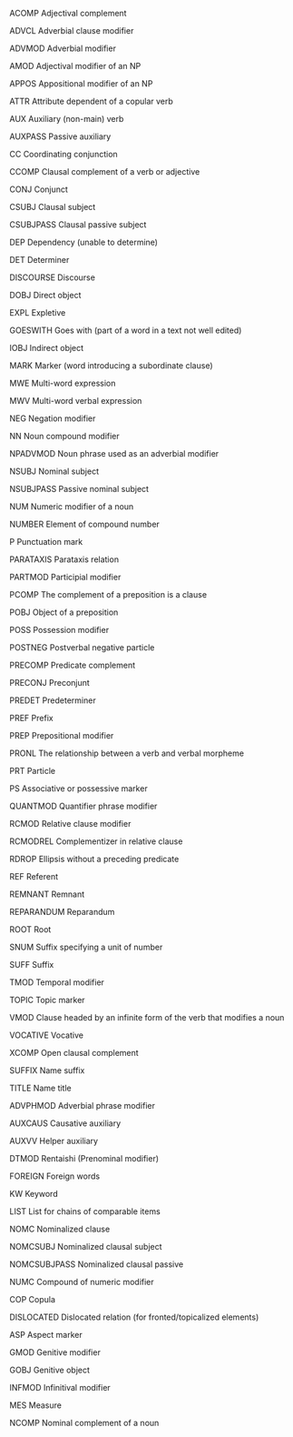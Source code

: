 ACOMP Adjectival complement

ADVCL Adverbial clause modifier

ADVMOD Adverbial modifier

AMOD Adjectival modifier of an NP

APPOS Appositional modifier of an NP

ATTR Attribute dependent of a copular verb

AUX Auxiliary (non-main) verb

AUXPASS Passive auxiliary

CC Coordinating conjunction

CCOMP Clausal complement of a verb or adjective

CONJ Conjunct

CSUBJ Clausal subject

CSUBJPASS Clausal passive subject

DEP Dependency (unable to determine)

DET Determiner

DISCOURSE Discourse

DOBJ Direct object

EXPL Expletive

GOESWITH Goes with (part of a word in a text not well edited)

IOBJ Indirect object

MARK Marker (word introducing a subordinate clause)

MWE Multi-word expression

MWV Multi-word verbal expression

NEG Negation modifier

NN Noun compound modifier

NPADVMOD Noun phrase used as an adverbial modifier

NSUBJ Nominal subject

NSUBJPASS Passive nominal subject

NUM Numeric modifier of a noun

NUMBER Element of compound number

P Punctuation mark

PARATAXIS Parataxis relation

PARTMOD Participial modifier

PCOMP The complement of a preposition is a clause

POBJ Object of a preposition

POSS Possession modifier

POSTNEG Postverbal negative particle

PRECOMP Predicate complement

PRECONJ Preconjunt

PREDET Predeterminer

PREF Prefix

PREP Prepositional modifier

PRONL The relationship between a verb and verbal morpheme

PRT Particle

PS Associative or possessive marker

QUANTMOD Quantifier phrase modifier

RCMOD Relative clause modifier

RCMODREL Complementizer in relative clause

RDROP Ellipsis without a preceding predicate

REF Referent

REMNANT Remnant

REPARANDUM Reparandum

ROOT Root

SNUM Suffix specifying a unit of number

SUFF Suffix

TMOD Temporal modifier

TOPIC Topic marker

VMOD Clause headed by an infinite form of the verb that modifies a noun

VOCATIVE Vocative

XCOMP Open clausal complement

SUFFIX Name suffix

TITLE Name title

ADVPHMOD Adverbial phrase modifier

AUXCAUS Causative auxiliary

AUXVV Helper auxiliary

DTMOD Rentaishi (Prenominal modifier)

FOREIGN Foreign words

KW Keyword

LIST List for chains of comparable items

NOMC Nominalized clause

NOMCSUBJ Nominalized clausal subject

NOMCSUBJPASS Nominalized clausal passive

NUMC Compound of numeric modifier

COP Copula

DISLOCATED Dislocated relation (for fronted/topicalized elements)

ASP Aspect marker

GMOD Genitive modifier

GOBJ Genitive object

INFMOD Infinitival modifier

MES Measure

NCOMP Nominal complement of a noun

